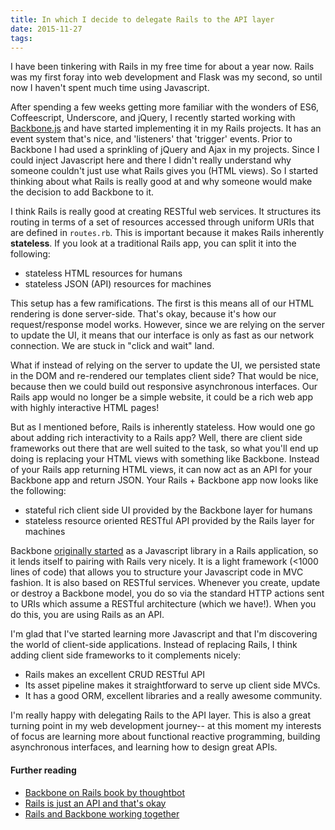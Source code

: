 ```yaml
---
title: In which I decide to delegate Rails to the API layer
date: 2015-11-27
tags:
---
```


I have been tinkering with Rails in my free time for about a year now. Rails was my first foray into web development and Flask was my second, so until now I haven't spent much time using Javascript. 

After spending a few weeks getting more familiar with the wonders of ES6, Coffeescript, Underscore, and jQuery, I recently started working with [Backbone.js](http://backbonejs.org/) and have started implementing it in my Rails projects. It has an event system that's nice, and 'listeners' that 'trigger' events. Prior to Backbone I had used a sprinkling of jQuery and Ajax in my projects. Since I could inject Javascript here and there I didn't really understand why someone couldn't just use what Rails gives you (HTML views). So I started thinking about what Rails is really good at and why someone would make the decision to add Backbone to it.

I think Rails is really good at creating RESTful web services. It structures its routing in terms of a set of resources accessed through uniform URIs that are defined in `routes.rb`. This is important because it makes Rails inherently **stateless**. If you look at a traditional Rails app, you can split it into the following:

- stateless HTML resources for humans
- stateless JSON (API) resources for machines

This setup has a few ramifications. The first is this means all of our HTML rendering is done server-side. That's okay, because it's how our request/response model works. However, since we are relying on the server to update the UI, it means that our interface is only as fast as our network connection. We are stuck in "click and wait" land.

What if instead of relying on the server to update the UI, we persisted state in the DOM and re-rendered our templates client side? That would be nice, because then we could build out responsive asynchronous interfaces. Our Rails app would no longer be a simple website, it could be a rich web app with highly interactive HTML pages!

But as I mentioned before, Rails is inherently stateless. How would one go about adding rich interactivity to a Rails app? Well, there are client side frameworks out there that are well suited to the task, so what you'll end up doing is replacing your HTML views with something like Backbone. Instead of your Rails app returning HTML views, it can now act as an API for your Backbone app and return JSON. Your Rails + Backbone app now looks like the following:

- stateful rich client side UI provided by the Backbone layer for humans
- stateless resource oriented RESTful API provided by the Rails layer for machines

Backbone [originally started](http://backbonejs.org/#FAQ-rails) as a Javascript library in a Rails application, so it lends itself to pairing with Rails very nicely. It is a light framework (<1000 lines of code) that allows you to structure your Javascript code in MVC fashion. It is also based on RESTful services. Whenever you create, update or destroy a Backbone model, you do so via the standard HTTP actions sent to URIs which assume a RESTful architecture (which we have!). When you do this, you are using Rails as an API.

I'm glad that I've started learning more Javascript and that I'm discovering the world of client-side applications. Instead of replacing Rails, I think adding client side frameworks to it complements nicely:

- Rails makes an excellent CRUD RESTful API
- Its asset pipeline makes it straightforward to serve up client side MVCs.
- It has a good ORM, excellent libraries and a really awesome community.

I'm really happy with delegating Rails to the API layer. This is also a great turning point in my web development journey-- at this moment my interests of focus are learning more about functional reactive programming, building asynchronous interfaces, and learning how to design great APIs.

#### Further reading

- [Backbone on Rails book by thoughtbot](https://gumroad.com/l/backbone-js-on-rails)
- [Rails is just an API and that's okay](http://blog.alexmaccaw.com/rails-is-just-and-api-and-that-s-ok)
- [Rails and Backbone working together](http://stackoverflow.com/questions/11918586/rails-and-backbone-working-together)




